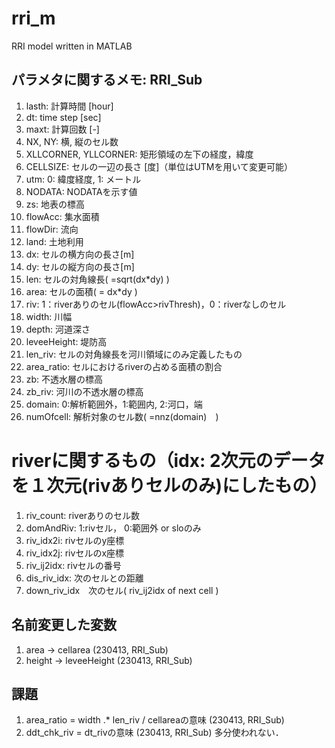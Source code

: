 # rri_m
RRI model written in MATLAB

## パラメタに関するメモ: RRI_Sub
1. lasth: 計算時間 [hour]
1. dt: time step [sec]
1. maxt: 計算回数 [-]
1. NX, NY: 横, 縦のセル数
1. XLLCORNER, YLLCORNER: 矩形領域の左下の経度，緯度
1. CELLSIZE: セルの一辺の長さ [度]（単位はUTMを用いて変更可能）
1. utm: 0: 緯度経度, 1: メートル
1. NODATA: NODATAを示す値
1. zs: 地表の標高
1. flowAcc: 集水面積
1. flowDir: 流向
1. land: 土地利用
1. dx: セルの横方向の長さ[m]
1. dy: セルの縦方向の長さ[m]
1. len: セルの対角線長( =sqrt(dx*dy) )
1. area: セルの面積( = dx*dy )
1. riv: 1：riverありのセル(flowAcc>rivThresh)，0：riverなしのセル
1. width: 川幅
1. depth: 河道深さ
1. leveeHeight: 堤防高
1. len_riv: セルの対角線長を河川領域にのみ定義したもの
1. area_ratio: セルにおけるriverの占める面積の割合
1. zb: 不透水層の標高
1. zb_riv: 河川の不透水層の標高
1. domain: 0:解析範囲外，1:範囲内, 2:河口，端
1. numOfcell: 解析対象のセル数( =nnz(domain)　)

# riverに関するもの（idx: 2次元のデータを１次元(rivありセルのみ)にしたもの）
1. riv_count: riverありのセル数
1. domAndRiv: 1:rivセル， 0:範囲外 or sloのみ                        
1. riv_idx2i: rivセルのy座標
1. riv_idx2j: rivセルのx座標
1. riv_ij2idx: rivセルの番号  
1. dis_riv_idx: 次のセルとの距離 
1. down_riv_idx　次のセル( riv_ij2idx of next cell )

## 名前変更した変数
1. area -> cellarea (230413, RRI_Sub)
1. height -> leveeHeight (230413, RRI_Sub)

## 課題
1. area_ratio = width .* len_riv / cellareaの意味 (230413, RRI_Sub)
1. ddt_chk_riv = dt_rivの意味 (230413, RRI_Sub) 多分使われない．

